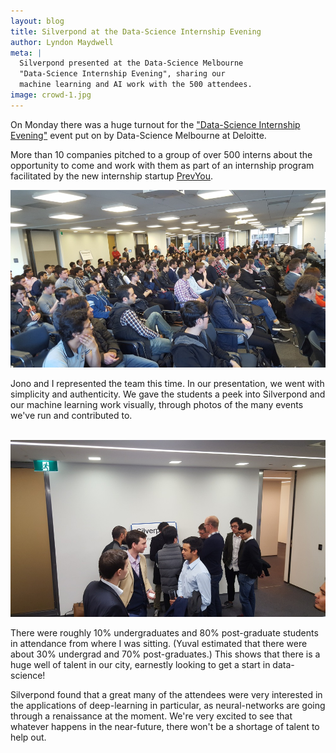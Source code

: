 ```yaml
---
layout: blog
title: Silverpond at the Data-Science Internship Evening
author: Lyndon Maydwell
meta: |
  Silverpond presented at the Data-Science Melbourne
  "Data-Science Internship Evening", sharing our 
  machine learning and AI work with the 500 attendees.
image: crowd-1.jpg
---
```


On Monday there was a huge turnout for the
["Data-Science Internship Evening"](https://www.meetup.com/Data-Science-Melbourne/events/232889835/)
event put on by Data-Science Melbourne at Deloitte.

More than 10 companies pitched to a group of over 500
interns about the opportunity to come and work with
them as part of an internship program facilitated
by the new internship startup [PrevYou](https://www.prevyou.com.au/).

<img src="./crowd-1.jpg" class="image fit" />

<!--more-->

<br />

Jono and I represented the team this time. In our presentation, we
went with simplicity and authenticity. We gave the students a peek into 
Silverpond and our machine learning work visually, through photos of 
the many events we've run and contributed to.

<br />

<img src="./sp-2.jpg" class="image fit" />

<br />

There were roughly 10% undergraduates and 80% post-graduate students in
attendance from where I was sitting.
(Yuval estimated that there were about 30% undergrad and 70% post-graduates.)
This shows that there is a huge well of talent in our
city, earnestly looking to get a start in data-science!

Silverpond found that a great many of the attendees were very interested
in the applications of deep-learning in particular, as neural-networks are
going through a renaissance at the moment. We're very excited to see that
whatever happens in the near-future, there won't be a shortage of talent
to help out.
